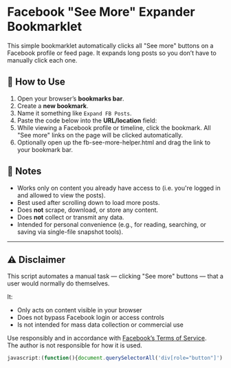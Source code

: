 # Facebook "See More" Expander Bookmarklet

This simple bookmarklet automatically clicks all "See more" buttons on a Facebook profile or feed page. It expands long posts so you don’t have to manually click each one.

## 🔧 How to Use

1. Open your browser’s **bookmarks bar**.
2. Create a **new bookmark**.
3. Name it something like `Expand FB Posts`.
4. Paste the code below into the **URL/location** field:
5. While viewing a Facebook profile or timeline, click the bookmark. All "See more" links on the page will be clicked automatically.
6. Optionally open up the fb-see-more-helper.html and drag the link to your bookmark bar.

## 📌 Notes

- Works only on content you already have access to (i.e. you're logged in and allowed to view the posts).
- Best used after scrolling down to load more posts.
- Does **not** scrape, download, or store any content.
- Does **not** collect or transmit any data.
- Intended for personal convenience (e.g., for reading, searching, or saving via single-file snapshot tools).

---

## ⚠️ Disclaimer

This script automates a manual task — clicking "See more" buttons — that a user would normally do themselves.

It:

- Only acts on content visible in your browser  
- Does not bypass Facebook login or access controls  
- Is not intended for mass data collection or commercial use  

Use responsibly and in accordance with [Facebook’s Terms of Service](https://www.facebook.com/terms.php).  
The author is not responsible for how it is used.




```javascript
javascript:(function(){document.querySelectorAll('div[role="button"]').forEach(el => {if(el.innerText.includes("See more")) el.click();});})();
